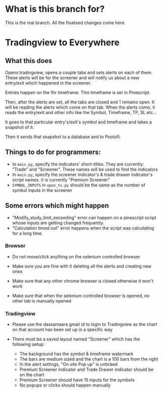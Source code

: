 
# What is this branch for?
This is the mai branch. All the finalised changes come here.

# Tradingview to Everywhere

## What this does
Opens tradingview, opens a couple tabs and sets alerts on each of them. These alerts will be for the screener and will notify us about a new entry/exit which happened in the screener. 

Entries happen on the 1hr timeframe. This timeframe is set in Pinescript.

Then, after the alerts are set, all the tabs are closed and 1 remains open. It will be reading the alerts which come on that tab. When the alerts come, it reads the entry/exit and other info like the Symbol, Timeframe, TP, SL etc...

It goes to that particular entry's/exit's symbol and timeframe and takes a snapshot of it.

Then it sends that snapshot to a database and to Poolsifi. 

## Things to do for programmers:
- In `main.py`, specify the indicators' short-titles. They are currently: "Trade" and "Screener". These names will be used to find the indicators
- In `main.py`, specify the screener indicator's & trade drawer indicator's script names. It is currently "Premium Screener"
- `SYMBOL_INPUTS` in `open_tv.py` should be the same as the number of symbol inputs in the screener

## Some errors which might happen
- "Modify_study_limit_exceeding" error can happen on a pinescript script whose inputs are getting changed frequently. 
- "Calculation timed out" error happens when the script was calculating for a long time.

### Browser
- Do not move/click anything on the selenium controlled browser

- Make sure you are fine with it deleting all the alerts and creating new ones

- Make sure that any other chrome browser is closed otherwise it won't work

- Make sure that when the selenium controlled browser is opened, no other tab is manually opened

### Tradingview
- Please use the dassamaara gmail id to login to Tradingview as the chart on that account has been set up in a specific way

- There must be a saved layout named "Screener" which has the following setup:
    - The background has the symbol & timeframe watermark
    - The bars are medium sized and the chart is a 100 bars from the right 
    - In the alert settings, "On site Pop up" is unticked
    - Premium Screener indicator and Trade Drawer indicator should be on the chart
    - Premium Screener should have 15 inputs for the symbols
    - No popups or clicks should happen manually
